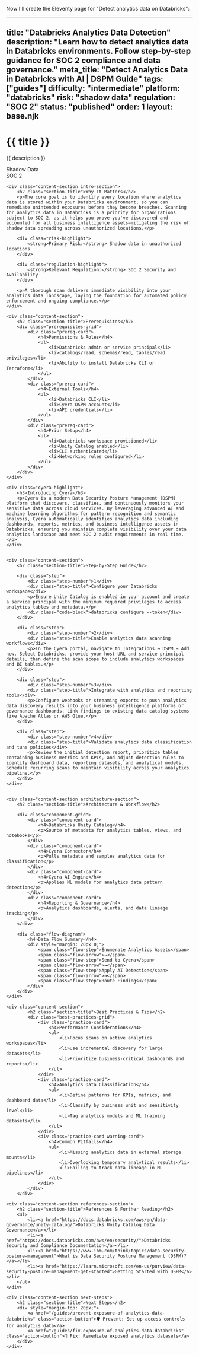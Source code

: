 Now I'll create the Eleventy page for "Detect analytics data on Databricks":

---
title: "Databricks Analytics Data Detection"
description: "Learn how to detect analytics data in Databricks environments. Follow step-by-step guidance for SOC 2 compliance and data governance."
meta_title: "Detect Analytics Data in Databricks with AI | DSPM Guide"
tags: ["guides"]
difficulty: "intermediate"
platform: "databricks"
risk: "shadow data"
regulation: "SOC 2"
status: "published"
order: 1
layout: base.njk
---

<div class="container">
    <div class="header">
        <h1>{{ title }}</h1>
        <p>{{ description }}</p>
        <div class="badge">Shadow Data</div>
        <div class="badge regulation">SOC 2</div>
    </div>

    <div class="content-section intro-section">
        <h2 class="section-title">Why It Matters</h2>
        <p>The core goal is to identify every location where analytics data is stored within your Databricks environment, so you can remediate unintended exposures before they become breaches. Scanning for analytics data in Databricks is a priority for organizations subject to SOC 2, as it helps you prove you've discovered and accounted for all business intelligence assets—mitigating the risk of shadow data spreading across unauthorized locations.</p>
        
        <div class="risk-highlight">
            <strong>Primary Risk:</strong> Shadow data in unauthorized locations
        </div>
        
        <div class="regulation-highlight">
            <strong>Relevant Regulation:</strong> SOC 2 Security and Availability
        </div>
        
        <p>A thorough scan delivers immediate visibility into your analytics data landscape, laying the foundation for automated policy enforcement and ongoing compliance.</p>
    </div>

    <div class="content-section">
        <h2 class="section-title">Prerequisites</h2>
        <div class="prerequisites-grid">
            <div class="prereq-card">
                <h4>Permissions & Roles</h4>
                <ul>
                    <li>Databricks admin or service principal</li>
                    <li>catalogs/read, schemas/read, tables/read privileges</li>
                    <li>Ability to install Databricks CLI or Terraform</li>
                </ul>
            </div>
            <div class="prereq-card">
                <h4>External Tools</h4>
                <ul>
                    <li>Databricks CLI</li>
                    <li>Cyera DSPM account</li>
                    <li>API credentials</li>
                </ul>
            </div>
            <div class="prereq-card">
                <h4>Prior Setup</h4>
                <ul>
                    <li>Databricks workspace provisioned</li>
                    <li>Unity Catalog enabled</li>
                    <li>CLI authenticated</li>
                    <li>Networking rules configured</li>
                </ul>
            </div>
        </div>
    </div>
	
    <div class="cyera-highlight">
        <h3>Introducing Cyera</h3>
        <p>Cyera is a modern Data Security Posture Management (DSPM) platform that discovers, classifies, and continuously monitors your sensitive data across cloud services. By leveraging advanced AI and machine learning algorithms for pattern recognition and semantic analysis, Cyera automatically identifies analytics data including dashboards, reports, metrics, and business intelligence assets in Databricks, ensuring you maintain complete visibility over your data analytics landscape and meet SOC 2 audit requirements in real time.</p>
    </div>
	

    <div class="content-section">
        <h2 class="section-title">Step-by-Step Guide</h2>
        
        <div class="step">
            <div class="step-number">1</div>
            <div class="step-title">Configure your Databricks workspace</div>
            <p>Ensure Unity Catalog is enabled in your account and create a service principal with the minimum required privileges to access analytics tables and metadata.</p>
            <div class="code-block">databricks configure --token</div>
        </div>

        <div class="step">
            <div class="step-number">2</div>
            <div class="step-title">Enable analytics data scanning workflows</div>
            <p>In the Cyera portal, navigate to Integrations → DSPM → Add new. Select Databricks, provide your host URL and service principal details, then define the scan scope to include analytics workspaces and BI tables.</p>
        </div>

        <div class="step">
            <div class="step-number">3</div>
            <div class="step-title">Integrate with analytics and reporting tools</div>
            <p>Configure webhooks or streaming exports to push analytics data discovery results into your business intelligence platforms or governance dashboards. Link findings to existing data catalog systems like Apache Atlas or AWS Glue.</p>
        </div>

        <div class="step">
            <div class="step-number">4</div>
            <div class="step-title">Validate analytics data classification and tune policies</div>
            <p>Review the initial detection report, prioritize tables containing business metrics and KPIs, and adjust detection rules to identify dashboard data, reporting datasets, and analytical models. Schedule recurring scans to maintain visibility across your analytics pipeline.</p>
        </div>
    </div>


    <div class="content-section architecture-section">
        <h2 class="section-title">Architecture & Workflow</h2>
        
        <div class="component-grid">
            <div class="component-card">
                <h4>Databricks Unity Catalog</h4>
                <p>Source of metadata for analytics tables, views, and notebooks</p>
            </div>
            <div class="component-card">
                <h4>Cyera Connector</h4>
                <p>Pulls metadata and samples analytics data for classification</p>
            </div>
            <div class="component-card">
                <h4>Cyera AI Engine</h4>
                <p>Applies ML models for analytics data pattern detection</p>
            </div>
            <div class="component-card">
                <h4>Reporting & Governance</h4>
                <p>Analytics dashboards, alerts, and data lineage tracking</p>
            </div>
        </div>

        <div class="flow-diagram">
            <h4>Data Flow Summary</h4>
            <div style="margin: 20px 0;">
                <span class="flow-step">Enumerate Analytics Assets</span>
                <span class="flow-arrow">→</span>
                <span class="flow-step">Send to Cyera</span>
                <span class="flow-arrow">→</span>
                <span class="flow-step">Apply AI Detection</span>
                <span class="flow-arrow">→</span>
                <span class="flow-step">Route Findings</span>
            </div>
        </div>
    </div>

	<div class="content-section">
	        <h2 class="section-title">Best Practices & Tips</h2>
	        <div class="best-practices-grid">
	            <div class="practice-card">
	                <h4>Performance Considerations</h4>
	                <ul>
	                    <li>Focus scans on active analytics workspaces</li>
	                    <li>Use incremental discovery for large datasets</li>
	                    <li>Prioritize business-critical dashboards and reports</li>
	                </ul>
	            </div>
	            <div class="practice-card">
	                <h4>Analytics Data Classification</h4>
	                <ul>
	                    <li>Define patterns for KPIs, metrics, and dashboard data</li>
	                    <li>Classify by business unit and sensitivity level</li>
	                    <li>Tag analytics models and ML training datasets</li>
	                </ul>
	            </div>
	            <div class="practice-card warning-card">
	                <h4>Common Pitfalls</h4>
	                <ul>
	                    <li>Missing analytics data in external storage mounts</li>
	                    <li>Overlooking temporary analytical results</li>
	                    <li>Failing to track data lineage in ML pipelines</li>
	                </ul>
	            </div>
	        </div>
	    </div>

    <div class="content-section references-section">
        <h2 class="section-title">References & Further Reading</h2>
        <ul>
            <li><a href="https://docs.databricks.com/aws/en/data-governance/unity-catalog/">Databricks Unity Catalog Data Governance</a></li>
            <li><a href="https://docs.databricks.com/aws/en/security/">Databricks Security and Compliance Documentation</a></li>
            <li><a href="https://www.ibm.com/think/topics/data-security-posture-management">What is Data Security Posture Management (DSPM)?</a></li>
            <li><a href="https://learn.microsoft.com/en-us/purview/data-security-posture-management-get-started">Getting Started with DSPM</a></li>
        </ul>
    </div>

    <div class="content-section next-steps">
        <h2 class="section-title">Next Steps</h2>
        <div style="margin-top: 20px;">
            <a href="/guides/prevent-exposure-of-analytics-data-databricks" class="action-button">🛡️ Prevent: Set up access controls for analytics data</a>
            <a href="/guides/fix-exposure-of-analytics-data-databricks" class="action-button">🔧 Fix: Remediate exposed analytics datasets</a>
        </div>
    </div>
</div>